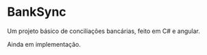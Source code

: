# BankSync
Um projeto básico de conciliações bancárias, feito em C# e angular.

Ainda em implementação.
